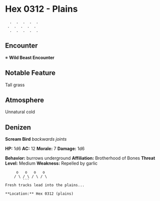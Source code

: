 # Hex 0312 - Plains
```
  .  .  .  .  .
 .  .  .  .  .
  .  .  .  .  .
```

## Encounter

※ **Wild Beast Encounter**

## Notable Feature

Tall grass

## Atmosphere

Unnatural cold

## Denizen

**Scream Bird**
*backwards joints*

**HP:** 1d6 **AC:** 12 **Morale:** 7
**Damage:** 1d6

**Behavior:** burrows underground
**Affiliation:** Brotherhood of Bones
**Threat Level:** Medium
**Weakness:** Repelled by garlic

```
     o   o   o   o
    / \ / \ / \ / \
        ```
Fresh tracks lead into the plains...

**Location:** Hex 0312 (plains)
